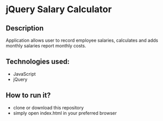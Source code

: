 # jQuery Salary Calculator

## Description

Application allows user to record employee salaries, calculates and adds monthly salaries report monthly costs.

## Technologies used:
- JavaScript
- jQuery

## How to run it?
- clone or download this repository
- simply open index.html in your preferred browser
